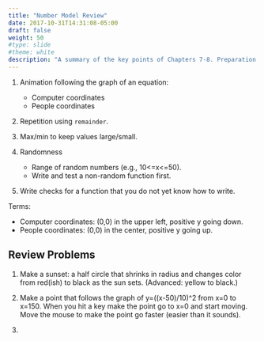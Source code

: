 ```yaml
---
title: "Number Model Review"
date: 2017-10-31T14:31:08-05:00
draft: false
weight: 50
#type: slide
#theme: white
description: "A summary of the key points of Chapters 7-8. Preparation for a test."
---
```


1. Animation following the graph of an equation:
     - Computer coordinates
     - People coordinates

2. Repetition using `remainder`.

3. Max/min to keep values large/small.

4. Randomness
     - Range of random numbers (e.g., 10<=x<=50).
     - Write and test a non-random function first.

5. Write checks for a function that you do not yet know how to write.


Terms: 

- Computer coordinates: (0,0) in the upper left, positive y going down.
- People coordinates: (0,0) in the center, positive y going up.

## Review Problems

1. Make a sunset: a half circle that shrinks in radius and changes color from red(ish) to black as the sun sets. (Advanced: yellow to black.)

2. Make a point that follows the graph of y=((x-50)/10)^2 from x=0 to x=150. When you hit a key make the point go to x=0 and start moving. Move the mouse to make the point go faster (easier than it sounds).

3. 


